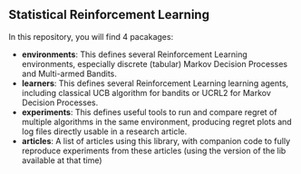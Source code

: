 ## Statistical Reinforcement Learning

In this repository, you will find 4 pacakages:

- **environments**: This defines several Reinforcement Learning environments, especially discrete (tabular) Markov Decision Processes and Multi-armed Bandits.
- **learners**:  This defines several Reinforcement Learning learning agents, including classical UCB algorithm for bandits or UCRL2 for Markov Decision Processes.
- **experiments**: This defines useful tools to run and compare regret of multiple algorithms in the same environment, producing regret plots and log files directly usable in a research article.
- **articles**: A list of articles using this library, with companion code to fully reproduce experiments from  these articles (using the version of the lib available at that time)

<!--

**Here are some ideas to get you started:**

🙋‍♀️ A short introduction - what is your organization all about?
🌈 Contribution guidelines - how can the community get involved?
👩‍💻 Useful resources - where can the community find your docs? Is there anything else the community should know?
🍿 Fun facts - what does your team eat for breakfast?
🧙 Remember, you can do mighty things with the power of [Markdown](https://docs.github.com/github/writing-on-github/getting-started-with-writing-and-formatting-on-github/basic-writing-and-formatting-syntax)
-->
